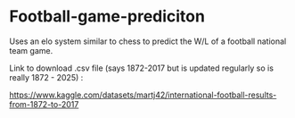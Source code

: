 # Football-game-prediciton
Uses an elo system similar to chess to predict the W/L of a football national team game.



Link to download .csv file (says 1872-2017 but is updated regularly so is really 1872 - 2025) :

https://www.kaggle.com/datasets/martj42/international-football-results-from-1872-to-2017

